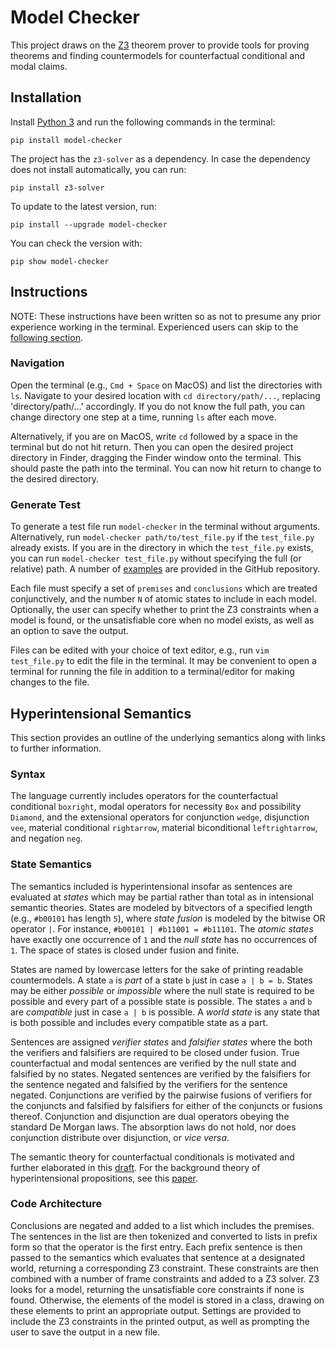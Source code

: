 # Model Checker

This project draws on the [Z3](https://github.com/Z3Prover/z3) theorem prover to provide tools for proving theorems and finding countermodels for counterfactual conditional and modal claims.

## Installation

Install [Python 3](https://www.python.org/downloads/) and run the following commands in the terminal:

```
pip install model-checker
```

The project has the `z3-solver` as a dependency.
In case the dependency does not install automatically, you can run:

```
pip install z3-solver
```

To update to the latest version, run:

```
pip install --upgrade model-checker
```

You can check the version with:

```
pip show model-checker
```

## Instructions

NOTE: These instructions have been written so as not to presume any prior experience working in the terminal.
Experienced users can skip to the [following section](##Hyperintensional-Semantics).

### Navigation

Open the terminal (e.g., `Cmd + Space` on MacOS) and list the directories with `ls`. 
Navigate to your desired location with `cd directory/path/...`, replacing 'directory/path/...' accordingly.
If you do not know the full path, you can change directory one step at a time, running `ls` after each move.

Alternatively, if you are on MacOS, write `cd` followed by a space in the terminal but do not hit return.
Then you can open the desired project directory in Finder, dragging the Finder window onto the terminal.
This should paste the path into the terminal.
You can now hit return to change to the desired directory.

### Generate Test

To generate a test file run `model-checker` in the terminal without arguments.
Alternatively, run `model-checker path/to/test_file.py` if the `test_file.py` already exists.
If you are in the directory in which the `test_file.py` exists, you can run `model-checker test_file.py` without specifying the full (or relative) path.
A number of [examples](https://github.com/benbrastmckie/ModelChecker/blob/master/Examples/examples.py) are provided in the GitHub repository.

Each file must specify a set of `premises` and `conclusions` which are treated conjunctively, and the number `N` of atomic states to include in each model.
Optionally, the user can specify whether to print the Z3 constraints when a model is found, or the unsatisfiable core when no model exists, as well as an option to save the output.

Files can be edited with your choice of text editor, e.g., run `vim test_file.py` to edit the file in the terminal.
It may be convenient to open a terminal for running the file in addition to a terminal/editor for making changes to the file.

## Hyperintensional Semantics

This section provides an outline of the underlying semantics along with links to further information. 

### Syntax

The language currently includes operators for the counterfactual conditional `boxright`, modal operators for necessity `Box` and possibility `Diamond`, and the extensional operators for conjunction `wedge`, disjunction `vee`, material conditional `rightarrow`, material biconditional `leftrightarrow`, and negation `neg`.

### State Semantics

The semantics included is hyperintensional insofar as sentences are evaluated at _states_ which may be partial rather than total as in intensional semantic theories.
States are modeled by bitvectors of a specified length (e.g., `#b00101` has length `5`), where _state fusion_ is modeled by the bitwise OR operator `|`.
For instance, `#b00101 | #b11001 = #b11101`.
The _atomic states_ have exactly one occurrence of `1` and the _null state_ has no occurrences of `1`.
The space of states is closed under fusion and finite.

States are named by lowercase letters for the sake of printing readable countermodels.
A state `a` is _part_ of a state `b` just in case `a | b = b`.
States may be either _possible_ or _impossible_ where the null state is required to be possible and every part of a possible state is possible.
The states `a` and `b` are _compatible_ just in case `a | b` is possible.
A _world state_ is any state that is both possible and includes every compatible state as a part.

Sentences are assigned _verifier states_ and _falsifier states_ where the both the verifiers and falsifiers are required to be closed under fusion.
True counterfactual and modal sentences are verified by the null state and falsified by no states.
Negated sentences are verified by the falsifiers for the sentence negated and falsified by the verifiers for the sentence negated.
Conjunctions are verified by the pairwise fusions of verifiers for the conjuncts and falsified by falsifiers for either of the conjuncts or fusions thereof.
Conjunction and disjunction are dual operators obeying the standard De Morgan laws.
The absorption laws do not hold, nor does conjunction distribute over disjunction, or _vice versa_.

The semantic theory for counterfactual conditionals is motivated and further elaborated in this [draft](https://github.com/benbrastmckie/ModelChecker/blob/master/Counterfactuals.pdf).
For the background theory of hyperintensional propositions, see this [paper](https://link.springer.com/article/10.1007/s10992-021-09612-w).

### Code Architecture

Conclusions are negated and added to a list which includes the premises.
The sentences in the list are then tokenized and converted to lists in prefix form so that the operator is the first entry.
Each prefix sentence is then passed to the semantics which evaluates that sentence at a designated world, returning a corresponding Z3 constraint.
These constraints are then combined with a number of frame constraints and added to a Z3 solver.
Z3 looks for a model, returning the unsatisfiable core constraints if none is found.
Otherwise, the elements of the model is stored in a class, drawing on these elements to print an appropriate output.
Settings are provided to include the Z3 constraints in the printed output, as well as prompting the user to save the output in a new file.


